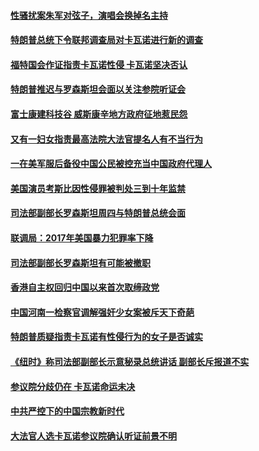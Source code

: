 #### [性骚扰案朱军对弦子，演唱会换掉名主持](../pages/zvyyieoqvp/4594095.md) 

#### [特朗普总统下令联邦调查局对卡瓦诺进行新的调查](../pages/zvyyieoqvp/4592093.md) 

#### [福特国会作证指责卡瓦诺性侵 卡瓦诺坚决否认](../pages/zvyyieoqvp/4590150.md) 

#### [特朗普推迟与罗森斯坦会面以关注参院听证会](../pages/zvyyieoqvp/4590134.md) 

#### [富士康建科技谷 威斯康辛地方政府征地惹民怨](../pages/zvyyieoqvp/4587548.md) 

#### [又有一妇女指责最高法院大法官提名人有不当行为](../pages/zvyyieoqvp/4588649.md) 

#### [一在美军服后备役中国公民被控充当中国政府代理人](../pages/zvyyieoqvp/4587130.md) 

#### [美国演员考斯比因性侵罪被判处三到十年监禁](../pages/zvyyieoqvp/4586940.md) 

#### [司法部副部长罗森斯坦周四与特朗普总统会面](../pages/zvyyieoqvp/4585403.md) 

#### [联调局：2017年美国暴力犯罪率下降](../pages/zvyyieoqvp/4585119.md) 

#### [司法部副部长罗森斯坦有可能被撤职 ](../pages/zvyyieoqvp/4585106.md) 

#### [香港自主权回归中国以来首次取缔政党](../pages/zvyyieoqvp/4584364.md) 

#### [中国河南一检察官调解强奸少女案被斥天下奇葩](../pages/zvyyieoqvp/4582853.md) 

#### [特朗普质疑指责卡瓦诺有性侵行为的女子是否诚实](../pages/zvyyieoqvp/4582318.md) 

#### [《纽时》称司法部副部长示意秘录总统讲话 副部长斥报道不实](../pages/zvyyieoqvp/4582149.md) 

#### [参议院分歧仍在  卡瓦诺命运未决](../pages/zvyyieoqvp/4581982.md) 

#### [中共严控下的中国宗教新时代](../pages/zvyyieoqvp/4581071.md) 

#### [大法官人选卡瓦诺参议院确认听证前景不明](../pages/zvyyieoqvp/4580260.md) 

